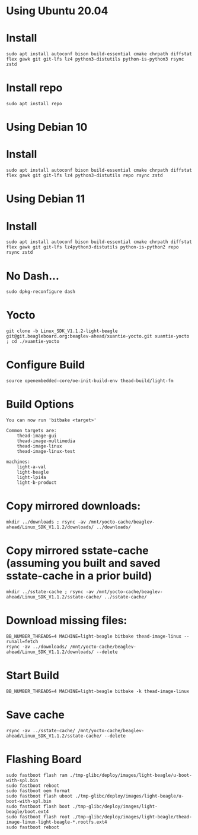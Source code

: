 # Using Ubuntu 20.04

# Install

```
sudo apt install autoconf bison build-essential cmake chrpath diffstat flex gawk git git-lfs lz4 python3-distutils python-is-python3 rsync zstd
```

# Install repo
```
sudo apt install repo
```

# Using Debian 10

# Install

```
sudo apt install autoconf bison build-essential cmake chrpath diffstat flex gawk git git-lfs lz4 python3-distutils repo rsync zstd
```

# Using Debian 11

# Install

```
sudo apt install autoconf bison build-essential cmake chrpath diffstat flex gawk git git-lfs lz4python3-distutils python-is-python2 repo rsync zstd
```

# No Dash...
```
sudo dpkg-reconfigure dash
```

# Yocto

```
git clone -b Linux_SDK_V1.1.2-light-beagle git@git.beagleboard.org:beaglev-ahead/xuantie-yocto.git xuantie-yocto ; cd ./xuantie-yocto
```

# Configure Build

```
source openembedded-core/oe-init-build-env thead-build/light-fm
```

# Build Options
```
You can now run 'bitbake <target>'

Common targets are:
    thead-image-gui
    thead-image-multimedia
    thead-image-linux
    thead-image-linux-test

machines:
    light-a-val
    light-beagle
    light-lpi4a
    light-b-product
```

# Copy mirrored downloads:

```
mkdir ../downloads ; rsync -av /mnt/yocto-cache/beaglev-ahead/Linux_SDK_V1.1.2/downloads/ ../downloads/
```

# Copy mirrored sstate-cache (assuming you built and saved sstate-cache in a prior build)

```
mkdir ../sstate-cache ; rsync -av /mnt/yocto-cache/beaglev-ahead/Linux_SDK_V1.1.2/sstate-cache/ ../sstate-cache/
```

# Download missing files:

```
BB_NUMBER_THREADS=4 MACHINE=light-beagle bitbake thead-image-linux --runall=fetch
rsync -av ../downloads/ /mnt/yocto-cache/beaglev-ahead/Linux_SDK_V1.1.2/downloads/ --delete
```

# Start Build

```
BB_NUMBER_THREADS=4 MACHINE=light-beagle bitbake -k thead-image-linux
```

# Save cache

```
rsync -av ../sstate-cache/ /mnt/yocto-cache/beaglev-ahead/Linux_SDK_V1.1.2/sstate-cache/ --delete
```
#

# Flashing Board

```
sudo fastboot flash ram ./tmp-glibc/deploy/images/light-beagle/u-boot-with-spl.bin
sudo fastboot reboot
sudo fastboot oem format
sudo fastboot flash uboot ./tmp-glibc/deploy/images/light-beagle/u-boot-with-spl.bin
sudo fastboot flash boot ./tmp-glibc/deploy/images/light-beagle/boot.ext4
sudo fastboot flash root ./tmp-glibc/deploy/images/light-beagle/thead-image-linux-light-beagle-*.rootfs.ext4
sudo fastboot reboot
```
#